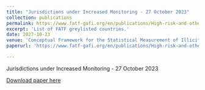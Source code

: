 ```yaml
---
title: "Jurisdictions under Increased Monitoring - 27 October 2023"
collection: publications
permalink: https://www.fatf-gafi.org/en/publications/High-risk-and-other-monitored-jurisdictions/Increased-monitoring-october-2023.html
excerpt: 'List of FATF greylisted countries.'
date: 2027-10-23
venue: 'Conceptual Framework for the Statistical Measurement of Illicit Financial Flows'
paperurl: 'https://www.fatf-gafi.org/en/publications/High-risk-and-other-monitored-jurisdictions/Increased-monitoring-october-2023.html'

---
```

Jurisdictions under Increased Monitoring - 27 October 2023


[Download paper here](https://www.fatf-gafi.org/en/publications/High-risk-and-other-monitored-jurisdictions/Increased-monitoring-october-2023.html)

